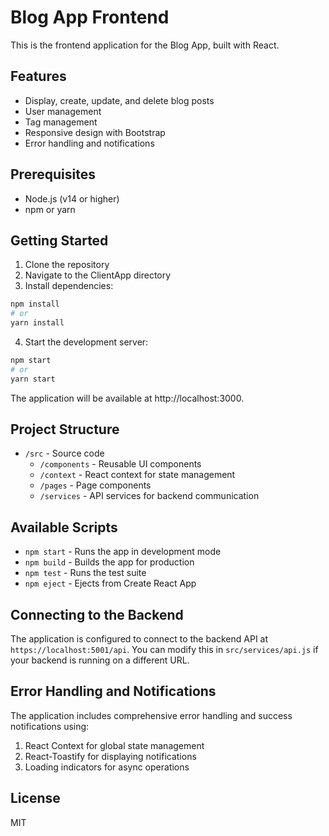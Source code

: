 # Blog App Frontend

This is the frontend application for the Blog App, built with React.

## Features

- Display, create, update, and delete blog posts
- User management
- Tag management
- Responsive design with Bootstrap
- Error handling and notifications

## Prerequisites

- Node.js (v14 or higher)
- npm or yarn

## Getting Started

1. Clone the repository
2. Navigate to the ClientApp directory
3. Install dependencies:

```bash
npm install
# or
yarn install
```

4. Start the development server:

```bash
npm start
# or
yarn start
```

The application will be available at http://localhost:3000.

## Project Structure

- `/src` - Source code
  - `/components` - Reusable UI components
  - `/context` - React context for state management
  - `/pages` - Page components
  - `/services` - API services for backend communication

## Available Scripts

- `npm start` - Runs the app in development mode
- `npm build` - Builds the app for production
- `npm test` - Runs the test suite
- `npm eject` - Ejects from Create React App

## Connecting to the Backend

The application is configured to connect to the backend API at `https://localhost:5001/api`. You can modify this in `src/services/api.js` if your backend is running on a different URL.

## Error Handling and Notifications

The application includes comprehensive error handling and success notifications using:

1. React Context for global state management
2. React-Toastify for displaying notifications
3. Loading indicators for async operations

## License

MIT 